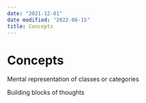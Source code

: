 ```yaml
---
date: "2021-12-01"
date modified: "2022-06-15"
title: Concepts
---
```


# Concepts
Mental representation of classes or categories

Building blocks of thoughts
